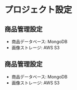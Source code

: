 # プロジェクト設定
## 商品管理設定
- 商品データベース: MongoDB
- 画像ストレージ: AWS S3
## 商品管理設定
- 商品データベース: MongoDB
- 画像ストレージ: AWS S3
